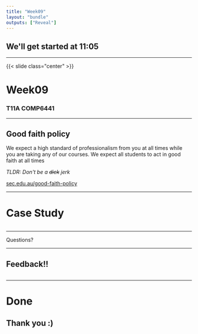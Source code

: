 ```yaml
---
title: "Week09"
layout: "bundle"
outputs: ["Reveal"]
---
```


## We'll get started at 11:05

---

{{< slide class="center" >}}
# Week09
### T11A COMP6441

---

## Good faith policy

We expect a high standard of professionalism from you at all times while you are taking any of our courses. We expect all students to act in good faith at all times

*TLDR: Don't be a ~~dick~~ jerk*

[sec.edu.au/good-faith-policy](https://sec.edu.au/good-faith-policy)

---

# Case Study
![]()

---

Questions?

---

## Feedback!!
![]()

---

# Done
## Thank you :)
